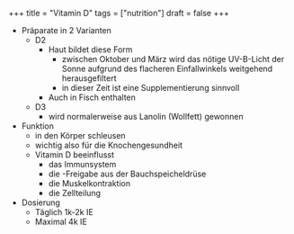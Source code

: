 +++
title = "Vitamin D"
tags = ["nutrition"]
draft = false
+++

-   Präparate in 2 Varianten
    -   D2
        -   Haut bildet diese Form
            -   zwischen Oktober und März wird das nötige UV-B-Licht der Sonne aufgrund des flacheren Einfallwinkels weitgehend herausgefiltert
            -   in dieser Zeit ist eine Supplementierung sinnvoll
        -   Auch in Fisch enthalten
    -   D3
        -   wird normalerweise aus Lanolin (Wollfett) gewonnen
-   Funktion
    -   in den Körper schleusen
    -   wichtig also für die Knochengesundheit
    -   Vitamin D beeinflusst
        -   das Immunsystem
        -   die -Freigabe aus der Bauchspeicheldrüse
        -   die Muskelkontraktion
        -   die Zellteilung
-   Dosierung
    -   Täglich 1k-2k IE
    -   Maximal 4k IE
